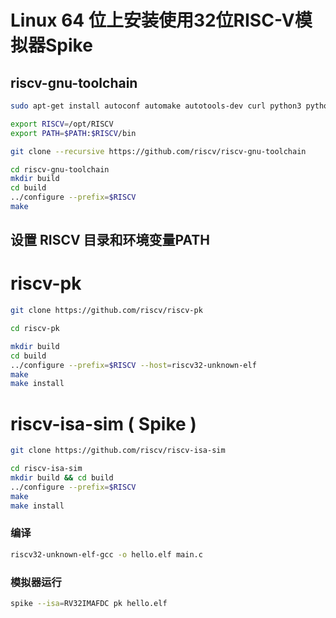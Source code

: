 # Linux 64 位上安装使用32位RISC-V模拟器Spike

## riscv-gnu-toolchain

```sh
sudo apt-get install autoconf automake autotools-dev curl python3 python3-pip python3-tomli libmpc-dev libmpfr-dev libgmp-dev gawk build-essential bison flex texinfo gperf libtool patchutils bc zlib1g-dev libexpat-dev ninja-build git cmake libglib2.0-dev libslirp-dev
```

```sh
export RISCV=/opt/RISCV
export PATH=$PATH:$RISCV/bin
```

```sh
git clone --recursive https://github.com/riscv/riscv-gnu-toolchain

cd riscv-gnu-toolchain
mkdir build
cd build
../configure --prefix=$RISCV
make
```

## 设置 RISCV 目录和环境变量PATH

# riscv-pk


```sh
git clone https://github.com/riscv/riscv-pk

cd riscv-pk

mkdir build
cd build
../configure --prefix=$RISCV --host=riscv32-unknown-elf
make
make install

```

# riscv-isa-sim ( Spike )

```sh
git clone https://github.com/riscv/riscv-isa-sim

cd riscv-isa-sim
mkdir build && cd build
../configure --prefix=$RISCV
make
make install
```

### 编译

```sh
riscv32-unknown-elf-gcc -o hello.elf main.c
```

### 模拟器运行

```sh
spike --isa=RV32IMAFDC pk hello.elf
```


